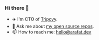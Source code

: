 ### Hi there 👋

- ✈️ I'm CTO of [Tripovy](https://tripovy.com).
- 💬 Ask me about [my open source repos](https://github.com/arafathusayn?tab=repositories&type=source).
- 📫 How to reach me: hello@arafat.dev
